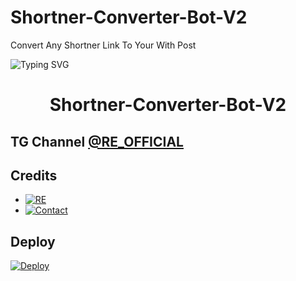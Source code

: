 # Shortner-Converter-Bot-V2
Convert Any Shortner Link To Your With Post

![Typing SVG](https://readme-typing-svg.herokuapp.com/?lines=ANY+SHORTNER+BULK+POST+CONVERTER!;CREATED+BY+RUBAN!;A+ADVANCE+BOT+WITH+COOL+FEATURES!)
</p>

</p>
<h1 align="center">
  <b>Shortner-Converter-Bot-V2</b>
</h1>

## TG Channel [@RE_OFFICIAL](t.me/re_official)

## Credits 

* [![RE](https://img.shields.io/static/v1?label=DKBOTZ&message=Telegram&color=critical)](https://t.me/ridzy96)
* [![Contact](https://img.shields.io/static/v1?label=Contact&message=On+Telegram&color=critical)](https://t.me/ridzy96)

## Deploy 

[![Deploy](https://www.herokucdn.com/deploy/button.svg)](https://heroku.com/deploy?template=https://github.com/rubankarthick/Shortner-Converter/tree/main)
